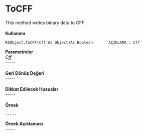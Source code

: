 # ToCFF

This method writes binary data to CFF\
\
**Kullanımı**

```
RSObject.ToCFF(Cff As Object)As Boolean     ' AÇIKLAMA : Cff
```

**Parametreler**\
_Cff_\
\-----\
\
**Geri Dönüş Değeri**\
\-----\
\
**Dikkat Edilecek Hususlar**\
\-----\
\
**Örnek**

```
-----
```

**Örnek Açıklaması**\
\-----
